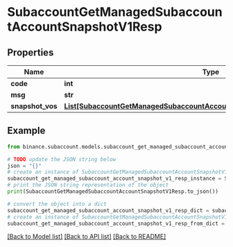 # SubaccountGetManagedSubaccountAccountSnapshotV1Resp


## Properties

Name | Type | Description | Notes
------------ | ------------- | ------------- | -------------
**code** | **int** |  | [optional] 
**msg** | **str** |  | [optional] 
**snapshot_vos** | [**List[SubaccountGetManagedSubaccountAccountSnapshotV1RespSnapshotVosInner]**](SubaccountGetManagedSubaccountAccountSnapshotV1RespSnapshotVosInner.md) |  | [optional] 

## Example

```python
from binance.subaccount.models.subaccount_get_managed_subaccount_account_snapshot_v1_resp import SubaccountGetManagedSubaccountAccountSnapshotV1Resp

# TODO update the JSON string below
json = "{}"
# create an instance of SubaccountGetManagedSubaccountAccountSnapshotV1Resp from a JSON string
subaccount_get_managed_subaccount_account_snapshot_v1_resp_instance = SubaccountGetManagedSubaccountAccountSnapshotV1Resp.from_json(json)
# print the JSON string representation of the object
print(SubaccountGetManagedSubaccountAccountSnapshotV1Resp.to_json())

# convert the object into a dict
subaccount_get_managed_subaccount_account_snapshot_v1_resp_dict = subaccount_get_managed_subaccount_account_snapshot_v1_resp_instance.to_dict()
# create an instance of SubaccountGetManagedSubaccountAccountSnapshotV1Resp from a dict
subaccount_get_managed_subaccount_account_snapshot_v1_resp_from_dict = SubaccountGetManagedSubaccountAccountSnapshotV1Resp.from_dict(subaccount_get_managed_subaccount_account_snapshot_v1_resp_dict)
```
[[Back to Model list]](../README.md#documentation-for-models) [[Back to API list]](../README.md#documentation-for-api-endpoints) [[Back to README]](../README.md)


